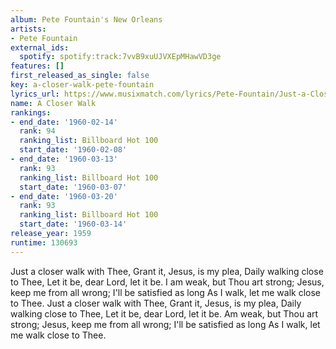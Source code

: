 ```yaml
---
album: Pete Fountain's New Orleans
artists:
- Pete Fountain
external_ids:
  spotify: spotify:track:7vvB9xuUJVXEpMHawVD3ge
features: []
first_released_as_single: false
key: a-closer-walk-pete-fountain
lyrics_url: https://www.musixmatch.com/lyrics/Pete-Fountain/Just-a-Closer-Walk-With-Thee
name: A Closer Walk
rankings:
- end_date: '1960-02-14'
  rank: 94
  ranking_list: Billboard Hot 100
  start_date: '1960-02-08'
- end_date: '1960-03-13'
  rank: 93
  ranking_list: Billboard Hot 100
  start_date: '1960-03-07'
- end_date: '1960-03-20'
  rank: 93
  ranking_list: Billboard Hot 100
  start_date: '1960-03-14'
release_year: 1959
runtime: 130693
---
```

Just a closer walk with Thee,
Grant it, Jesus, is my plea,
Daily walking close to Thee,
Let it be, dear Lord, let it be.
I am weak, but Thou art strong;
Jesus, keep me from all wrong;
I'll be satisfied as long
As I walk, let me walk close to Thee.
Just a closer walk with Thee,
Grant it, Jesus, is my plea,
Daily walking close to Thee,
Let it be, dear Lord, let it be.
Am weak, but Thou art strong;
Jesus, keep me from all wrong;
I'll be satisfied as long
As I walk, let me walk close to Thee.

